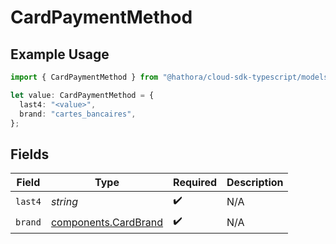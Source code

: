 # CardPaymentMethod

## Example Usage

```typescript
import { CardPaymentMethod } from "@hathora/cloud-sdk-typescript/models/components";

let value: CardPaymentMethod = {
  last4: "<value>",
  brand: "cartes_bancaires",
};
```

## Fields

| Field                                                        | Type                                                         | Required                                                     | Description                                                  |
| ------------------------------------------------------------ | ------------------------------------------------------------ | ------------------------------------------------------------ | ------------------------------------------------------------ |
| `last4`                                                      | *string*                                                     | :heavy_check_mark:                                           | N/A                                                          |
| `brand`                                                      | [components.CardBrand](../../models/components/cardbrand.md) | :heavy_check_mark:                                           | N/A                                                          |
